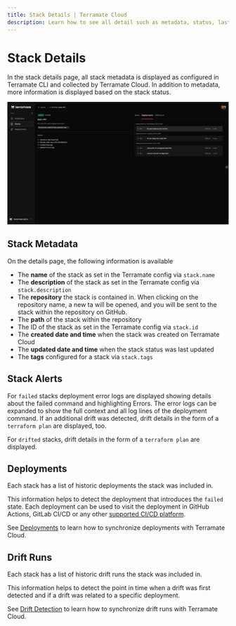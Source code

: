 ```yaml
---
title: Stack Details | Terramate Cloud
description: Learn how to see all detail such as metadata, status, last deployments and resources managed of a stack in Terramate Cloud.
---
```


# Stack Details

In the stack details page, all stack metadata is displayed as configured in Terramate CLI and collected by Terramate Cloud.
In addition to metadata, more information is displayed based on the stack status.

![Stack Details](../assets/stack-details.png "Terramate Cloud Stacks Details")

## Stack Metadata

On the details page, the following information is available

- The **name** of the stack as set in the Terramate config via `stack.name`
- The **description** of the stack as set in the Terramate config via `stack.description`
- The **repository** the stack is contained in. When clicking on the repository name, a new ta will be opened, and you will be sent to the stack within the repository on GitHub.
- The **path** of the stack within the repository
- The ID of the stack as set in the Terramate config via `stack.id`
- The **created date and time** when the stack was created on Terramate Cloud
- The **updated date and time** when the stack status was last updated
- The **tags** configured for a stack via `stack.tags`

## Stack Alerts

For `failed` stacks deployment error logs are displayed showing details about the failed command and highlighting Errors. The error logs can be expanded to show the full context and all log lines of the deployment command. If an additional drift was detected, drift details in the form of a `terraform plan` are displayed, too.

For `drifted` stacks, drift details in the form of a `terraform plan` are displayed.

## Deployments

Each stack has a list of historic deployments the stack was included in.

This information helps to detect the deployment that introduces the `failed` state. Each deployment can be used to visit the deployment in GitHub Actions, GitLab CI/CD or any other [supported CI/CD platform](../../automation/index.md).

See [Deployments](../deployments/index.md) to learn how to synchronize deployments with Terramate Cloud.

## Drift Runs

Each stack has a list of historic drift runs the stack was included in.

This information helps to detect the point in time when a drift was first detected and if a drift was related to a specific deployment.

See [Drift Detection](../drift/index.md) to learn how to synchronize drift runs with Terramate Cloud.
